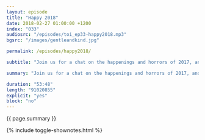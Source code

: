 ```yaml
---
layout: episode
title: "Happy 2018"
date: 2018-02-27 01:00:00 +1200
index: "033"
audiosrc: "/episodes/toi_ep33-happy2018.mp3"
bgsrc: "/images/gentleandkind.jpg"

permalink: /episodes/happy2018/

subtitle: "Join us for a chat on the happenings and horrors of 2017, and our hopes and dreams for 2018."

summary: "Join us for a chat on the happenings and horrors of 2017, and our hopes and dreams for 2018."

duration: "53:48"
length: "91020855"
explicit: "yes"
block: "no" 
---
```

<section class="summary" markdown="1">

{{ page.summary }}

</section>

{% include toggle-shownotes.html %}

<section id="shownotes" class="hidden" markdown="1">


</section>
